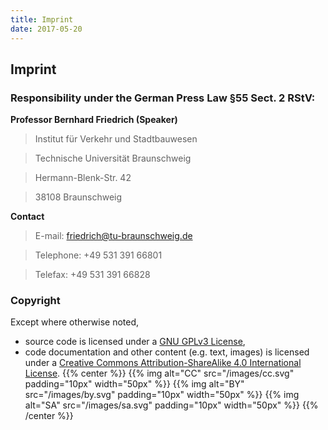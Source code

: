 ```yaml
---
title: Imprint
date: 2017-05-20
---
```


## Imprint

### Responsibility under the German Press Law §55 Sect. 2 RStV:

**Professor Bernhard Friedrich (Speaker)**

> Institut für Verkehr und Stadtbauwesen

> Technische Universität Braunschweig

> Hermann-Blenk-Str. 42 

> 38108 Braunschweig

**Contact**

> E-mail: friedrich@tu-braunschweig.de

> Telephone: +49 531 391 66801

> Telefax: +49 531 391 66828


### Copyright

Except where otherwise noted,

* source code is licensed under a [GNU GPLv3 License](https://www.gnu.org/licenses/gpl-3.0.html),
* code documentation and other content (e.g. text, images) is licensed under a [Creative Commons Attribution-ShareAlike 4.0 International License](https://creativecommons.org/licenses/by-sa/4.0/).
{{% center %}}
{{% img alt="CC" src="/images/cc.svg" padding="10px" width="50px" %}}
{{% img alt="BY" src="/images/by.svg" padding="10px" width="50px" %}}
{{% img alt="SA" src="/images/sa.svg" padding="10px" width="50px" %}}
{{% /center %}}
